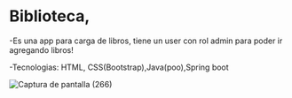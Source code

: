 # Biblioteca, 
-Es una app para carga de libros, tiene un user con rol admin para poder ir agregando libros!

-Tecnologias: HTML, CSS(Bootstrap),Java(poo),Spring boot 

![Captura de pantalla (266)](https://github.com/alannieto07/Biblioteca/assets/110429020/acbf19c0-6cb8-44df-a119-c9787e69444e)

